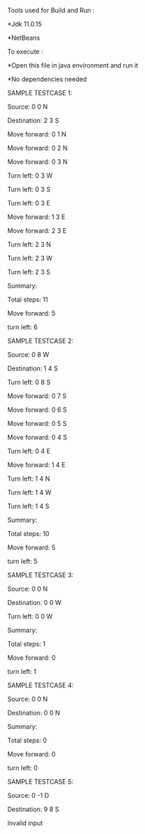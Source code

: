 Tools used for Build and Run :

  *Jdk 11.0.15

  *NetBeans

To execute :

   *Open this file in java environment and run it

   *No dependencies needed
   
   
SAMPLE TESTCASE 1:

Source:
0
0
N

Destination:
2
3
S

Move forward: 0 1 N

Move forward: 0 2 N

Move forward: 0 3 N

Turn left:  0 3 W

Turn left:  0 3 S

Turn left:  0 3 E

Move forward: 1 3 E

Move forward: 2 3 E

Turn left:  2 3 N

Turn left:  2 3 W

Turn left:  2 3 S

Summary:

Total steps: 11

Move forward: 5

turn left: 6



SAMPLE TESTCASE 2:

Source:
0
8
W

Destination:
1
4
S

Turn left:  0 8 S

Move forward: 0 7 S

Move forward: 0 6 S

Move forward: 0 5 S

Move forward: 0 4 S

Turn left:  0 4 E

Move forward: 1 4 E

Turn left:  1 4 N

Turn left:  1 4 W

Turn left:  1 4 S


Summary:

Total steps: 10

Move forward: 5

turn left: 5



SAMPLE TESTCASE 3:

Source:
0
0
N

Destination:
0
0
W

Turn left:  0 0 W

Summary:

Total steps: 1

Move forward: 0

turn left: 1



SAMPLE TESTCASE 4:

Source:
0
0
N

Destination:
0
0
N

Summary:

Total steps: 0

Move forward: 0

turn left: 0



SAMPLE TESTCASE 5:

Source:
0
-1
D

Destination:
9
8
S

Invalid input
